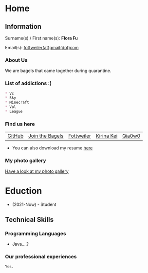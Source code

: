 # Home

<script src="https://kit.fontawesome.com/6d173168d3.js" crossorigin="anonymous"></script>

## Information
Surname(s) / First name(s): **Flora Fu**

Email(s): [fottweiler(at)gmail(dot)com](mailto:fottweiler@gmail.com)


### About Us

We are bagels that came together during quarantine.


### List of addictions :)
```markdown
* Vc
* Sky
* Minecraft
* Val
* League
```

### Find us here

<table>
    <tr>
        <td>
            <a href="https://github.com/yFsufate" target="blank"><i class="fab fa-github fa-lg"></i> GitHub</a>
        </td>
        <td>
            <a href="https://discord.gg/z6BY9QPe" target="blank"><i class="fab fa-discord fa-lg"></i> Join the Bagels</a>
        </td>
        <td>
            <a href="https://www.youtube.com/channel/UCVTp-rIWyMLWFYJ6vrX54LA" target="blank"><i class="fab fa-youtube fa-lg"></i> Fottweiler</a>
        </td>
        <td>
            <a href="https://www.youtube.com/channel/UC6NqBvwkPs07OJ7uaZHf0XA" target="blank"><i class="fab fa-youtube fa-lg"></i> Kirina Kei</a>
        </td>
        <td>
            <a href="https://www.youtube.com/channel/UCKW-d_GlZ-sblBa18tChqbw" target="blank"><i class="fab fa-youtube fa-lg"></i> Qia0w0</a>
        </td>
    </tr>
</table>

* <i class="fas fa-file fa-lg"></i> You can also download my resume [here](cv.pdf)

### My photo gallery

[Have a look at my photo gallery](/photo.md)

# Eduction

* (2021-Now) - Student

## Technical Skills

### Programming Languages

* Java....?

### Our professional experiences

```markdown
Yes.
```
